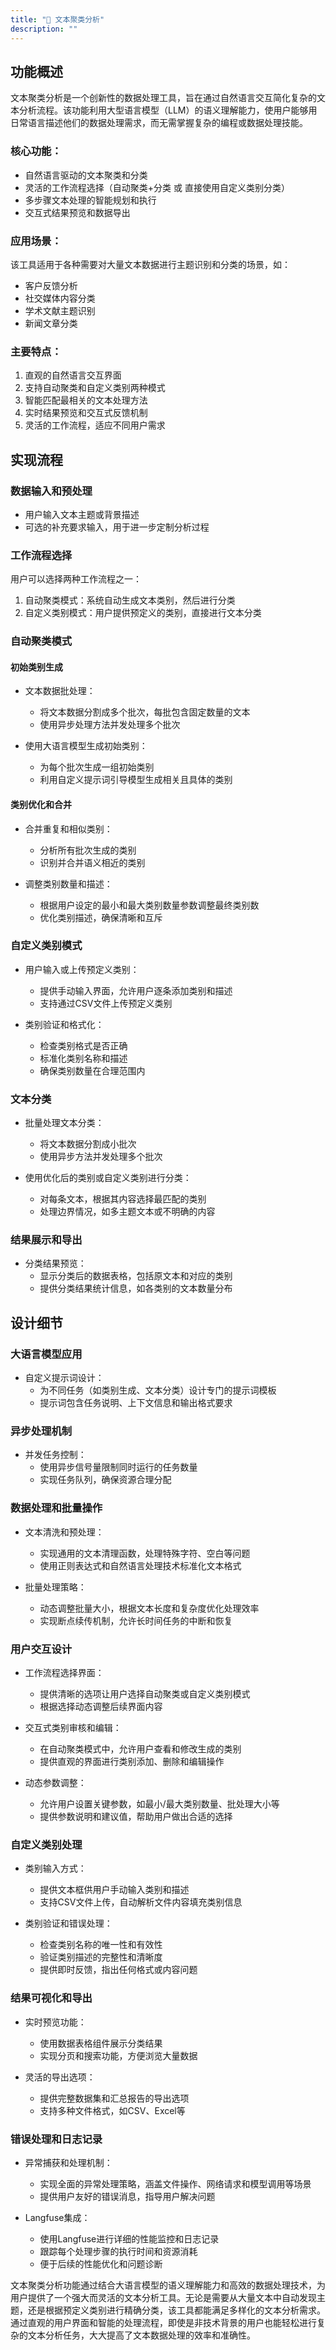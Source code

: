 ```yaml
---
title: "🔬 文本聚类分析"
description: ""
---
```


## 功能概述

文本聚类分析是一个创新性的数据处理工具，旨在通过自然语言交互简化复杂的文本分析流程。该功能利用大型语言模型（LLM）的语义理解能力，使用户能够用日常语言描述他们的数据处理需求，而无需掌握复杂的编程或数据处理技能。

### 核心功能：
- 自然语言驱动的文本聚类和分类
- 灵活的工作流程选择（自动聚类+分类 或 直接使用自定义类别分类）
- 多步骤文本处理的智能规划和执行
- 交互式结果预览和数据导出

### 应用场景：
该工具适用于各种需要对大量文本数据进行主题识别和分类的场景，如：
- 客户反馈分析
- 社交媒体内容分类
- 学术文献主题识别
- 新闻文章分类

### 主要特点：
1. 直观的自然语言交互界面
2. 支持自动聚类和自定义类别两种模式
3. 智能匹配最相关的文本处理方法
4. 实时结果预览和交互式反馈机制
5. 灵活的工作流程，适应不同用户需求

## 实现流程

### 数据输入和预处理

- 用户输入文本主题或背景描述
- 可选的补充要求输入，用于进一步定制分析过程

### 工作流程选择

用户可以选择两种工作流程之一：

1. 自动聚类模式：系统自动生成文本类别，然后进行分类
2. 自定义类别模式：用户提供预定义的类别，直接进行文本分类

### 自动聚类模式

#### 初始类别生成
- 文本数据批处理：
  - 将文本数据分割成多个批次，每批包含固定数量的文本
  - 使用异步处理方法并发处理多个批次

- 使用大语言模型生成初始类别：
  - 为每个批次生成一组初始类别
  - 利用自定义提示词引导模型生成相关且具体的类别

#### 类别优化和合并
- 合并重复和相似类别：
  - 分析所有批次生成的类别
  - 识别并合并语义相近的类别

- 调整类别数量和描述：
  - 根据用户设定的最小和最大类别数量参数调整最终类别数
  - 优化类别描述，确保清晰和互斥

### 自定义类别模式

- 用户输入或上传预定义类别：
  - 提供手动输入界面，允许用户逐条添加类别和描述
  - 支持通过CSV文件上传预定义类别

- 类别验证和格式化：
  - 检查类别格式是否正确
  - 标准化类别名称和描述
  - 确保类别数量在合理范围内

### 文本分类

- 批量处理文本分类：
  - 将文本数据分割成小批次
  - 使用异步方法并发处理多个批次

- 使用优化后的类别或自定义类别进行分类：
  - 对每条文本，根据其内容选择最匹配的类别
  - 处理边界情况，如多主题文本或不明确的内容

### 结果展示和导出

- 分类结果预览：
  - 显示分类后的数据表格，包括原文本和对应的类别
  - 提供分类结果统计信息，如各类别的文本数量分布

## 设计细节

### 大语言模型应用

- 自定义提示词设计：
  - 为不同任务（如类别生成、文本分类）设计专门的提示词模板
  - 提示词包含任务说明、上下文信息和输出格式要求

### 异步处理机制

- 并发任务控制：
  - 使用异步信号量限制同时运行的任务数量
  - 实现任务队列，确保资源合理分配

### 数据处理和批量操作

- 文本清洗和预处理：
  - 实现通用的文本清理函数，处理特殊字符、空白等问题
  - 使用正则表达式和自然语言处理技术标准化文本格式

- 批量处理策略：
  - 动态调整批量大小，根据文本长度和复杂度优化处理效率
  - 实现断点续传机制，允许长时间任务的中断和恢复

### 用户交互设计

- 工作流程选择界面：
  - 提供清晰的选项让用户选择自动聚类或自定义类别模式
  - 根据选择动态调整后续界面内容

- 交互式类别审核和编辑：
  - 在自动聚类模式中，允许用户查看和修改生成的类别
  - 提供直观的界面进行类别添加、删除和编辑操作

- 动态参数调整：
  - 允许用户设置关键参数，如最小/最大类别数量、批处理大小等
  - 提供参数说明和建议值，帮助用户做出合适的选择

### 自定义类别处理

- 类别输入方式：
  - 提供文本框供用户手动输入类别和描述
  - 支持CSV文件上传，自动解析文件内容填充类别信息

- 类别验证和错误处理：
  - 检查类别名称的唯一性和有效性
  - 验证类别描述的完整性和清晰度
  - 提供即时反馈，指出任何格式或内容问题

### 结果可视化和导出

- 实时预览功能：
  - 使用数据表格组件展示分类结果
  - 实现分页和搜索功能，方便浏览大量数据

- 灵活的导出选项：
  - 提供完整数据集和汇总报告的导出选项
  - 支持多种文件格式，如CSV、Excel等

### 错误处理和日志记录

- 异常捕获和处理机制：
  - 实现全面的异常处理策略，涵盖文件操作、网络请求和模型调用等场景
  - 提供用户友好的错误消息，指导用户解决问题

- Langfuse集成：
  - 使用Langfuse进行详细的性能监控和日志记录
  - 跟踪每个处理步骤的执行时间和资源消耗
  - 便于后续的性能优化和问题诊断

文本聚类分析功能通过结合大语言模型的语义理解能力和高效的数据处理技术，为用户提供了一个强大而灵活的文本分析工具。无论是需要从大量文本中自动发现主题，还是根据预定义类别进行精确分类，该工具都能满足多样化的文本分析需求。通过直观的用户界面和智能的处理流程，即使是非技术背景的用户也能轻松进行复杂的文本分析任务，大大提高了文本数据处理的效率和准确性。
